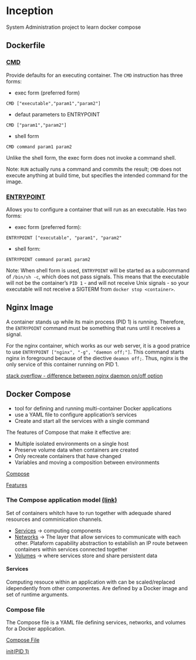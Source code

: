 # Inception
System Administration project to learn docker compose

## Dockerfile

### [CMD](https://docs.docker.com/engine/reference/builder/#cmd)
Provide defaults for an executing container.
The `CMD` instruction has three forms:
- exec form (preferred form)
```
CMD ["executable","param1","param2"]
```
- defaut parameters to ENTRYPOINT
```
CMD ["param1","param2"]
```
- shell form
````
CMD command param1 param2
````

Unlike the shell form, the exec form does not invoke a command shell.

Note: `RUN` actually runs a command and commits the result; `CMD` does not execute anything at build time, but specifies the intended command for the image.

### [ENTRYPOINT](https://docs.docker.com/engine/reference/builder/#entrypoint)
Allows you to configure a container that will run as an executable.
Has two forms:

- exec form (preferred form):

```
ENTRYPOINT ["executable", "param1", "param2"
```
- shell form:
```
ENTRYPOINT command param1 param2
```

Note: When shell form is used, `ENTRYPOINT` will be started as a subcommand of `/bin/sh -c`, which does not pass signals. This means that the executable will not be the container’s `PID 1` - and will not receive Unix signals - so your executable will not receive a SIGTERM from `docker stop <container>`.


## Nginx Image

A container stands up while its main process (PID 1) is running. Therefore, the `ENTRYPOINT` command must be something that runs until it receives a signal.

For the nginx container, which works as our web server, it is a good pratrice to use `ENTRYPOINT ["nginx", "-g", "daemon off;"]`. This command starts nginx in foreground because of the diective `deamon off;`. Thus, nginx is the only service of this container running on PID 1.

[stack overflow - difference between nginx daemon on/off option](https://stackoverflow.com/questions/25970711/what-is-the-difference-between-nginx-daemon-on-off-option#:~:text=For%20Docker%20containers%20(or%20for%20debugging)%2C%20the%20daemon%20off%3B%20directive%20tells%20Nginx%20to%20stay%20in%20the%20foreground.%20For%20containers%20this%20is%20useful%20as%20best%20practice%20is%20for%20one%20container%20%3D%20one%20process.%20One%20server%20(container)%20has%20only%20one%20service.)

## Docker Compose

- tool for defining and running multi-container Docker applications
- use a YAML file to configure application’s services
- Create and start all the services with a single command

The features of Compose that make it effective are:
- Multiple isolated environments on a single host
- Preserve volume data when containers are created
- Only recreate containers that have changed
- Variables and moving a composition between environments



[Compose](https://docs.docker.com/compose/)

[Features](https://docs.docker.com/compose/#features)

### The Compose application model [(link)](https://docs.docker.com/compose/compose-file/#the-compose-application-model)
Set of containers whitch have to run together with adequade shared resources and comminication channels.

- [Services](https://docs.docker.com/compose/compose-file/#services-top-level-element) -> computing components
- [Networks](https://docs.docker.com/compose/compose-file/#networks-top-level-element) -> The layer that allow services to communicate with each other. Plataform capability abstraction to estabilish an IP route between containers within services connected together
- [Volumes](https://docs.docker.com/compose/compose-file/#volumes-top-level-element) -> where services store and share persistent data

#### Services
Computing resouce within an application with can be scaled/replaced idependently from other componentes. Are defined by a Docker image and set of runtime arguments.

### Compose file
The Compose file is a YAML file defining services, networks, and volumes for a Docker application.

[Compose File](https://docs.docker.com/compose/compose-file/)

[init(PID 1)](https://docs.docker.com/compose/compose-file/#init)
